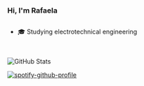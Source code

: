 ### Hi, I'm Rafaela 

##

- 🎓 Studying electrotechnical engineering 

<br />

![GitHub Stats](https://github-readme-stats.vercel.app/api/top-langs/?username=rafaelacorreiaoliveira&theme=dark&hide_border=true&bg_color=0d1117)

[![spotify-github-profile](https://spotify-github-profile.vercel.app/api/view?uid=rafaoli2002&cover_image=true&theme=default)](https://spotify-github-profile.vercel.app/api/view?uid=rafaoli2002&redirect=true)
